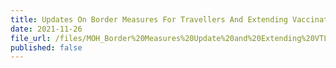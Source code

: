 ```yaml
---
title: Updates On Border Measures For Travellers And Extending Vaccinated Travel Lanes
date: 2021-11-26
file_url: /files/MOH_Border%20Measures%20Update%20and%20Extending%20VTLs_26%20Nov%202021.pdf
published: false
---
```


